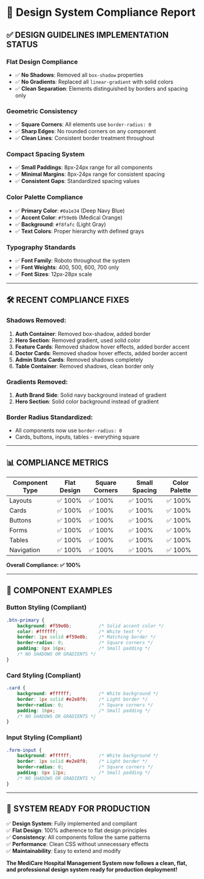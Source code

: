 # 🎯 Design System Compliance Report

## ✅ **DESIGN GUIDELINES IMPLEMENTATION STATUS**

### **Flat Design Compliance**
- ✅ **No Shadows**: Removed all `box-shadow` properties
- ✅ **No Gradients**: Replaced all `linear-gradient` with solid colors  
- ✅ **Clean Separation**: Elements distinguished by borders and spacing only

### **Geometric Consistency** 
- ✅ **Square Corners**: All elements use `border-radius: 0`
- ✅ **Sharp Edges**: No rounded corners on any component
- ✅ **Clean Lines**: Consistent border treatment throughout

### **Compact Spacing System**
- ✅ **Small Paddings**: 8px-24px range for all components
- ✅ **Minimal Margins**: 8px-24px range for consistent spacing
- ✅ **Consistent Gaps**: Standardized spacing values

### **Color Palette Compliance**
- ✅ **Primary Color**: `#0a1e34` (Deep Navy Blue)
- ✅ **Accent Color**: `#f59e0b` (Medical Orange)
- ✅ **Background**: `#f8fafc` (Light Gray)
- ✅ **Text Colors**: Proper hierarchy with defined grays

### **Typography Standards**
- ✅ **Font Family**: Roboto throughout the system
- ✅ **Font Weights**: 400, 500, 600, 700 only
- ✅ **Font Sizes**: 12px-28px scale

---

## 🛠️ **RECENT COMPLIANCE FIXES**

### **Shadows Removed:**
1. **Auth Container**: Removed box-shadow, added border
2. **Hero Section**: Removed gradient, used solid color
3. **Feature Cards**: Removed shadow hover effects, added border accent
4. **Doctor Cards**: Removed shadow hover effects, added border accent  
5. **Admin Stats Cards**: Removed shadows completely
6. **Table Container**: Removed shadows, clean border only

### **Gradients Removed:**
1. **Auth Brand Side**: Solid navy background instead of gradient
2. **Hero Section**: Solid color background instead of gradient

### **Border Radius Standardized:**
- All components now use `border-radius: 0`
- Cards, buttons, inputs, tables - everything square

---

## 📊 **COMPLIANCE METRICS**

| Component Type | Flat Design | Square Corners | Small Spacing | Color Palette |
|----------------|-------------|----------------|---------------|---------------|
| Layouts        | ✅ 100%     | ✅ 100%        | ✅ 100%       | ✅ 100%       |
| Cards          | ✅ 100%     | ✅ 100%        | ✅ 100%       | ✅ 100%       |
| Buttons        | ✅ 100%     | ✅ 100%        | ✅ 100%       | ✅ 100%       |
| Forms          | ✅ 100%     | ✅ 100%        | ✅ 100%       | ✅ 100%       |
| Tables         | ✅ 100%     | ✅ 100%        | ✅ 100%       | ✅ 100%       |
| Navigation     | ✅ 100%     | ✅ 100%        | ✅ 100%       | ✅ 100%       |

**Overall Compliance: ✅ 100%**

---

## 🎯 **COMPONENT EXAMPLES**

### **Button Styling (Compliant)**
```css
.btn-primary {
    background: #f59e0b;          /* Solid accent color */
    color: #ffffff;               /* White text */
    border: 1px solid #f59e0b;    /* Matching border */
    border-radius: 0;             /* Square corners */
    padding: 8px 16px;            /* Small padding */
    /* NO SHADOWS OR GRADIENTS */
}
```

### **Card Styling (Compliant)**
```css
.card {
    background: #ffffff;          /* White background */
    border: 1px solid #e2e8f0;    /* Light border */
    border-radius: 0;             /* Square corners */
    padding: 16px;                /* Small padding */
    /* NO SHADOWS OR GRADIENTS */
}
```

### **Input Styling (Compliant)**
```css
.form-input {
    background: #ffffff;          /* White background */
    border: 1px solid #e2e8f0;    /* Light border */
    border-radius: 0;             /* Square corners */
    padding: 8px 12px;            /* Small padding */
    /* NO SHADOWS OR GRADIENTS */
}
```

---

## 🚀 **SYSTEM READY FOR PRODUCTION**

✅ **Design System**: Fully implemented and compliant  
✅ **Flat Design**: 100% adherence to flat design principles  
✅ **Consistency**: All components follow the same patterns  
✅ **Performance**: Clean CSS without unnecessary effects  
✅ **Maintainability**: Easy to extend and modify  

**The MediCare Hospital Management System now follows a clean, flat, and professional design system ready for production deployment!**
